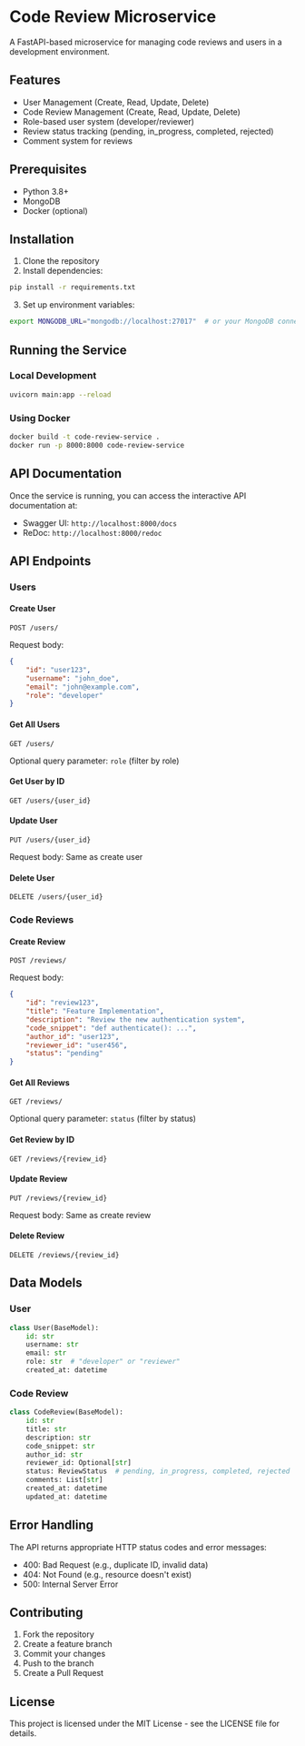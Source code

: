 # Code Review Microservice

A FastAPI-based microservice for managing code reviews and users in a development environment.

## Features

- User Management (Create, Read, Update, Delete)
- Code Review Management (Create, Read, Update, Delete)
- Role-based user system (developer/reviewer)
- Review status tracking (pending, in_progress, completed, rejected)
- Comment system for reviews

## Prerequisites

- Python 3.8+
- MongoDB
- Docker (optional)

## Installation

1. Clone the repository
2. Install dependencies:
```bash
pip install -r requirements.txt
```

3. Set up environment variables:
```bash
export MONGODB_URL="mongodb://localhost:27017"  # or your MongoDB connection string
```

## Running the Service

### Local Development
```bash
uvicorn main:app --reload
```

### Using Docker
```bash
docker build -t code-review-service .
docker run -p 8000:8000 code-review-service
```

## API Documentation

Once the service is running, you can access the interactive API documentation at:
- Swagger UI: `http://localhost:8000/docs`
- ReDoc: `http://localhost:8000/redoc`

## API Endpoints

### Users

#### Create User
```http
POST /users/
```
Request body:
```json
{
    "id": "user123",
    "username": "john_doe",
    "email": "john@example.com",
    "role": "developer"
}
```

#### Get All Users
```http
GET /users/
```
Optional query parameter: `role` (filter by role)

#### Get User by ID
```http
GET /users/{user_id}
```

#### Update User
```http
PUT /users/{user_id}
```
Request body: Same as create user

#### Delete User
```http
DELETE /users/{user_id}
```

### Code Reviews

#### Create Review
```http
POST /reviews/
```
Request body:
```json
{
    "id": "review123",
    "title": "Feature Implementation",
    "description": "Review the new authentication system",
    "code_snippet": "def authenticate(): ...",
    "author_id": "user123",
    "reviewer_id": "user456",
    "status": "pending"
}
```

#### Get All Reviews
```http
GET /reviews/
```
Optional query parameter: `status` (filter by status)

#### Get Review by ID
```http
GET /reviews/{review_id}
```

#### Update Review
```http
PUT /reviews/{review_id}
```
Request body: Same as create review

#### Delete Review
```http
DELETE /reviews/{review_id}
```

## Data Models

### User
```python
class User(BaseModel):
    id: str
    username: str
    email: str
    role: str  # "developer" or "reviewer"
    created_at: datetime
```

### Code Review
```python
class CodeReview(BaseModel):
    id: str
    title: str
    description: str
    code_snippet: str
    author_id: str
    reviewer_id: Optional[str]
    status: ReviewStatus  # pending, in_progress, completed, rejected
    comments: List[str]
    created_at: datetime
    updated_at: datetime
```

## Error Handling

The API returns appropriate HTTP status codes and error messages:

- 400: Bad Request (e.g., duplicate ID, invalid data)
- 404: Not Found (e.g., resource doesn't exist)
- 500: Internal Server Error

## Contributing

1. Fork the repository
2. Create a feature branch
3. Commit your changes
4. Push to the branch
5. Create a Pull Request

## License

This project is licensed under the MIT License - see the LICENSE file for details. 